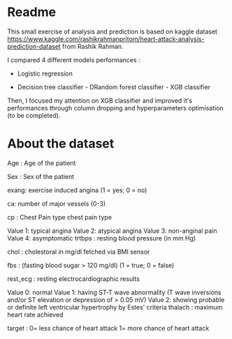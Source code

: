 # Readme

This small exercise of analysis and prediction is based on kaggle dataset https://www.kaggle.com/rashikrahmanpritom/heart-attack-analysis-prediction-dataset from Rashik Rahman.

I compared 4 different models performances : 

- Logistic regression 

- Decision tree classifier 
      - DRandom forest classifier 
      - XGB classifier

Then, I focused my attention on XGB classifier and improved it's performances through column dropping and hyperparameters optimisation (to be completed).

# About the dataset

Age : Age of the patient

Sex : Sex of the patient

exang: exercise induced angina (1 = yes; 0 = no)

ca: number of major vessels (0-3)

cp : Chest Pain type chest pain type

Value 1: typical angina
Value 2: atypical angina
Value 3: non-anginal pain
Value 4: asymptomatic
trtbps : resting blood pressure (in mm Hg)

chol : cholestoral in mg/dl fetched via BMI sensor

fbs : (fasting blood sugar > 120 mg/dl) (1 = true; 0 = false)

rest_ecg : resting electrocardiographic results

Value 0: normal
Value 1: having ST-T wave abnormality (T wave inversions and/or ST elevation or depression of > 0.05 mV)
Value 2: showing probable or definite left ventricular hypertrophy by Estes' criteria
thalach : maximum heart rate achieved

target : 0= less chance of heart attack 1= more chance of heart attack
